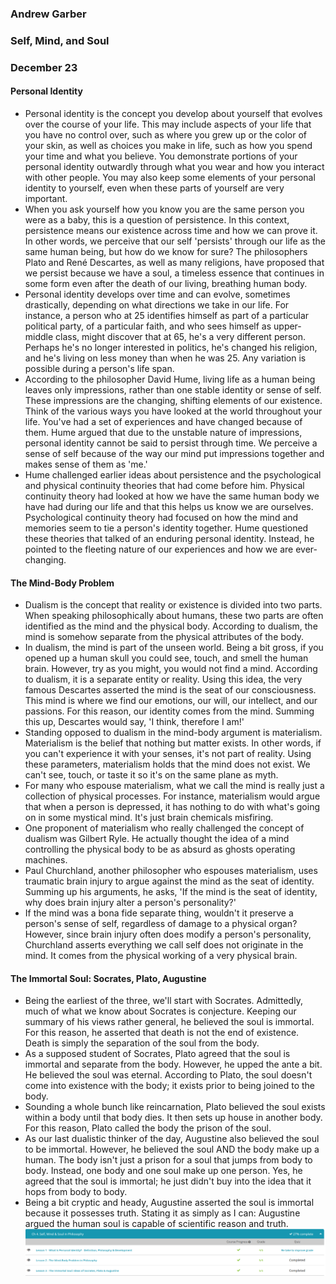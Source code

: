 ### Andrew Garber
### Self, Mind, and Soul
### December 23

#### Personal Identity
 - Personal identity is the concept you develop about yourself that evolves over the course of your life. This may include aspects of your life that you have no control over, such as where you grew up or the color of your skin, as well as choices you make in life, such as how you spend your time and what you believe. You demonstrate portions of your personal identity outwardly through what you wear and how you interact with other people. You may also keep some elements of your personal identity to yourself, even when these parts of yourself are very important.
 - When you ask yourself how you know you are the same person you were as a baby, this is a question of persistence. In this context, persistence means our existence across time and how we can prove it. In other words, we perceive that our self 'persists' through our life as the same human being, but how do we know for sure? The philosophers Plato and René Descartes, as well as many religions, have proposed that we persist because we have a soul, a timeless essence that continues in some form even after the death of our living, breathing human body.
 - Personal identity develops over time and can evolve, sometimes drastically, depending on what directions we take in our life. For instance, a person who at 25 identifies himself as part of a particular political party, of a particular faith, and who sees himself as upper-middle class, might discover that at 65, he's a very different person. Perhaps he's no longer interested in politics, he's changed his religion, and he's living on less money than when he was 25. Any variation is possible during a person's life span.
 - According to the philosopher David Hume, living life as a human being leaves only impressions, rather than one stable identity or sense of self. These impressions are the changing, shifting elements of our existence. Think of the various ways you have looked at the world throughout your life. You've had a set of experiences and have changed because of them. Hume argued that due to the unstable nature of impressions, personal identity cannot be said to persist through time. We perceive a sense of self because of the way our mind put impressions together and makes sense of them as 'me.'
 - Hume challenged earlier ideas about persistence and the psychological and physical continuity theories that had come before him. Physical continuity theory had looked at how we have the same human body we have had during our life and that this helps us know we are ourselves. Psychological continuity theory had focused on how the mind and memories seem to tie a person's identity together. Hume questioned these theories that talked of an enduring personal identity. Instead, he pointed to the fleeting nature of our experiences and how we are ever-changing.

#### The Mind-Body Problem
 - Dualism is the concept that reality or existence is divided into two parts. When speaking philosophically about humans, these two parts are often identified as the mind and the physical body. According to dualism, the mind is somehow separate from the physical attributes of the body.
 - In dualism, the mind is part of the unseen world. Being a bit gross, if you opened up a human skull you could see, touch, and smell the human brain. However, try as you might, you would not find a mind. According to dualism, it is a separate entity or reality. Using this idea, the very famous Descartes asserted the mind is the seat of our consciousness. This mind is where we find our emotions, our will, our intellect, and our passions. For this reason, our identity comes from the mind. Summing this up, Descartes would say, 'I think, therefore I am!'
 - Standing opposed to dualism in the mind-body argument is materialism. Materialism is the belief that nothing but matter exists. In other words, if you can't experience it with your senses, it's not part of reality. Using these parameters, materialism holds that the mind does not exist. We can't see, touch, or taste it so it's on the same plane as myth.
 - For many who espouse materialism, what we call the mind is really just a collection of physical processes. For instance, materialism would argue that when a person is depressed, it has nothing to do with what's going on in some mystical mind. It's just brain chemicals misfiring.
 - One proponent of materialism who really challenged the concept of dualism was Gilbert Ryle. He actually thought the idea of a mind controlling the physical body to be as absurd as ghosts operating machines.
 - Paul Churchland, another philosopher who espouses materialism, uses traumatic brain injury to argue against the mind as the seat of identity. Summing up his arguments, he asks, 'If the mind is the seat of identity, why does brain injury alter a person's personality?'
 - If the mind was a bona fide separate thing, wouldn't it preserve a person's sense of self, regardless of damage to a physical organ? However, since brain injury often does modify a person's personality, Churchland asserts everything we call self does not originate in the mind. It comes from the physical working of a very physical brain.

#### The Immortal Soul: Socrates, Plato, Augustine
 - Being the earliest of the three, we'll start with Socrates. Admittedly, much of what we know about Socrates is conjecture. Keeping our summary of his views rather general, he believed the soul is immortal. For this reason, he asserted that death is not the end of existence. Death is simply the separation of the soul from the body.
 - As a supposed student of Socrates, Plato agreed that the soul is immortal and separate from the body. However, he upped the ante a bit. He believed the soul was eternal. According to Plato, the soul doesn't come into existence with the body; it exists prior to being joined to the body.
 - Sounding a whole bunch like reincarnation, Plato believed the soul exists within a body until that body dies. It then sets up house in another body. For this reason, Plato called the body the prison of the soul.
 - As our last dualistic thinker of the day, Augustine also believed the soul to be immortal. However, he believed the soul AND the body make up a human. The body isn't just a prison for a soul that jumps from body to body. Instead, one body and one soul make up one person. Yes, he agreed that the soul is immortal; he just didn't buy into the idea that it hops from body to body.
 - Being a bit cryptic and heady, Augustine asserted the soul is immortal because it possesses truth. Stating it as simply as I can: Augustine argued the human soul is capable of scientific reason and truth.
 ![Alt text](Media/self_mind_soul_1.png)